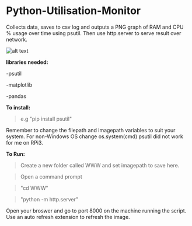 # Python-Utilisation-Monitor
Collects data, saves to csv log and outputs a PNG graph of RAM and CPU % usage over time using psutil. 
Then use http.server to serve result over network.

![alt text](https://github.com/BobbyLeonard/Python-Utilisation-Monitor/blob/master/monitor.jpg)

**libraries needed:**

  -psutil
  
  -matplotlib
  
  -pandas
  
**To install:** 

>e.g "pip install psutil"

Remember to change the filepath and imagepath variables to suit your system.
For non-Windows OS change os.system(cmd)
psutil did not work for me on RPi3.

**To Run:**

  >Create a new folder called WWW and set imagepath to save here.
  
  >Open a command prompt
  
  >"cd WWW"
    
  >"python -m http.server"
  
  Open your broswer and go to port 8000 on the machine running the script.
  Use an auto refresh extension to refresh the image.
